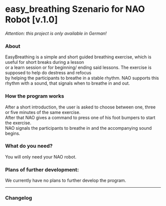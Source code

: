# easy_breathing Szenario for NAO Robot [v.1.0]
*Attention: this project is only available in German!*<br>

### About

EasyBreathing is a simple and short guided breathing exercise, which is useful for short breaks during a lesson <br>
or a learn session or for beginning/ ending said lessons. The exercise is supposed to help do destress and refocus <br>
by helping the participants to breathe in a stable rhythm. NAO supports this rhythm with a sound, that signals when to breathe in and out.

### How the program works

After a short introduction, the user is asked to choose between one, three or five minutes of the same exercise. <br>
After that NAO gives a command to press one of his foot bumpers to start the exercise. <br>
NAO signals the participants to breathe in and the accompanying sound begins. 

### What do you need?

You will only need your NAO robot.

### Plans of further development:

We currently have no plans to further develop the program.

---

### Changelog
